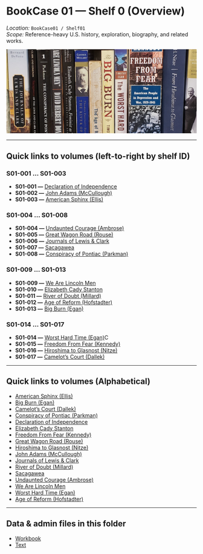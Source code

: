 # BookCase 01 — Shelf 0 (Overview)

*Location:* `BookCase01 / Shelf01`  
*Scope:* Reference-heavy U.S. history, exploration, biography, and related works.

![Shelf photo](Shelf1.jpg)

---

## Quick links to volumes (left-to-right by shelf ID)

### S01-001 … S01-003
- **S01-001 —** [Declaration of Independence](DeclarationOfIndependence.md)
- **S01-002 —** [John Adams (McCullough)](JohnAdams_McCullough.md)
- **S01-003 —** [American Sphinx (Ellis)](AmericanSphinx_Ellis.md)

### S01-004 … S01-008
- **S01-004 —** [Undaunted Courage (Ambrose)](UndauntedCourage_Ambrose.md)
- **S01-005 —** [Great Wagon Road (Rouse)](GreatWagonRoad.md)
- **S01-006 —** [Journals of Lewis & Clark](LewisAndClarkJournals.md)
- **S01-007 —** [Sacagawea](Sacagawea.md)
- **S01-008 —** [Conspiracy of Pontiac (Parkman)](ConspiracyOfPontiac_Parkman.md)

### S01-009 … S01-013
- **S01-009 —** [We Are Lincoln Men](WeAreLincolnMen.md)
- **S01-010 —** [Elizabeth Cady Stanton](ElizabethCadyStanton.md)
- **S01-011 —** [River of Doubt (Millard)](RiverOfDoubt_TheodoreRoosevelt.md)
- **S01-012 —** [Age of Reform (Hofstadter)](AgeOfReform_Hofstadter.md)
- **S01-013 —** [Big Burn (Egan)](BigBurn_Egan.md)

### S01-014 … S01-017
- **S01-014 —** [Worst Hard Time (Egan)](WorstHardTime_Egan.md)C
- **S01-015 —** [Freedom From Fear (Kennedy)](FreedomFromFear_Kennedy.md)
- **S01-016 —** [Hiroshima to Glasnost (Nitze)](HiroshimaToGlasnost_Nitze.md)
- **S01-017 —** [Camelot’s Court (Dallek)](CamelotsCourt_Dallek.md)

---

## Quick links to volumes (Alphabetical)

- [American Sphinx (Ellis)](AmericanSphinx_Ellis.md)
- [Big Burn (Egan)](BigBurn_Egan.md)
- [Camelot’s Court (Dallek)](CamelotsCourt_Dallek.md)
- [Conspiracy of Pontiac (Parkman)](ConspiracyOfPontiac_Parkman.md)
- [Declaration of Independence](DeclarationOfIndependence.md)
- [Elizabeth Cady Stanton](ElizabethCadyStanton.md)
- [Freedom From Fear (Kennedy)](FreedomFromFear_Kennedy.md)
- [Great Wagon Road (Rouse)](GreatWagonRoad.md)
- [Hiroshima to Glasnost (Nitze)](HiroshimaToGlasnost_Nitze.md)
- [John Adams (McCullough)](JohnAdams_McCullough.md)
- [Journals of Lewis & Clark](LewisAndClarkJournals.md)
- [River of Doubt (Millard)](RiverOfDoubt_TheodoreRoosevelt.md)
- [Sacagawea](Sacagawea.md)
- [Undaunted Courage (Ambrose)](UndauntedCourage_Ambrose.md)
- [We Are Lincoln Men](WeAreLincolnMen.md)
- [Worst Hard Time (Egan)](WorstHardTime_Egan.md)
- [Age of Reform (Hofstadter)](AgeOfReform_Hofstadter.md)

---

## Data & admin files in this folder

- [Workbook](BookCase01Shelf01.xlsx)
- [Text](BookCase01Shelf01.txt)
